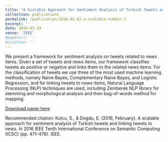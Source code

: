 ```yaml
---
title: "A Scalable Approach for Sentiment Analysis of Turkish Tweets and Linking Tweets to News"
collection: publications
permalink: /publication/2016-01-01-a-scalable-number-1
excerpt: ''
date: 2016-03-24
venue: 'IEEE'
#paperurl: ''
#citation: ''
---
```

We present a framework for sentiment analysis on tweets related to news items. Given a set of tweets and news items, our framework classifies tweets as positive or negative and links them to the related news items. For the classification of tweets we use three of the most used machine learning methods, namely Naive Bayes, Complementary Naive Bayes, and Logistic Regression, and for linking tweets to news items, Natural Language Processing (NLP) techniques are used, including Zemberek NLP library for stemming and morphological analysis and then bag-of-words method for mapping.

[Download paper here](https://ieeexplore.ieee.org/document/7439388)

Recommended citation: Kulcu, S., & Dogdu, E. (2016, February). A scalable approach for sentiment analysis of Turkish tweets and linking tweets to news. In 2016 IEEE Tenth International Conference on Semantic Computing (ICSC) (pp. 471-476). IEEE.